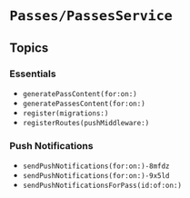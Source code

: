 # ``Passes/PassesService``

## Topics

### Essentials

- ``generatePassContent(for:on:)``
- ``generatePassesContent(for:on:)``
- ``register(migrations:)``
- ``registerRoutes(pushMiddleware:)``

### Push Notifications

- ``sendPushNotifications(for:on:)-8mfdz``
- ``sendPushNotifications(for:on:)-9x5ld``
- ``sendPushNotificationsForPass(id:of:on:)``
